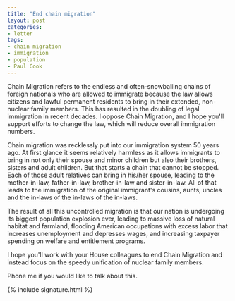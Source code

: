 ```yaml
---
title: "End chain migration"
layout: post
categories:
- letter
tags:
- chain migration
- immigration
- population
- Paul Cook
---
```


Chain Migration refers to the endless and often-snowballing chains of foreign nationals who are allowed to immigrate because the law allows citizens and lawful permanent residents to bring in their extended, non-nuclear family members. This has resulted in the doubling of legal immigration in recent decades. I oppose Chain Migration, and I hope you'll support efforts to change the law, which will reduce overall immigration numbers.

Chain migration was recklessly put into our immigration system 50 years ago. At first glance it seems relatively harmless as it allows immigrants to bring in not only their spouse and minor children but also their brothers, sisters and adult children. But that starts a chain that cannot be stopped. Each of those adult relatives can bring in his/her spouse, leading to the mother-in-law, father-in-law, brother-in-law and sister-in-law. All of that leads to the immigration of the original immigrant's cousins, aunts, uncles and the in-laws of the in-laws of the in-laws.

The result of all this uncontrolled migration is that our nation is undergoing its biggest population explosion ever, leading to massive loss of natural habitat and farmland, flooding American occupations with excess labor that increases unemployment and depresses wages, and increasing taxpayer spending on welfare and entitlement programs.

I hope you'll work with your House colleagues to end Chain Migration and instead focus on the speedy unification of nuclear family members.

Phone me if you would like to talk about this.

{% include signature.html %}
